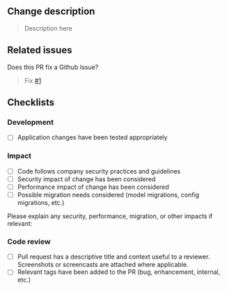 ## Change description

> Description here

## Related issues

Does this PR fix a Github Issue?

> Fix [#1]()

## Checklists

### Development

- [ ] Application changes have been tested appropriately

### Impact

- [ ] Code follows company security practices and guidelines
- [ ] Security impact of change has been considered
- [ ] Performance impact of change has been considered
- [ ] Possible migration needs considered (model migrations, config migrations, etc.)

Please explain any security, performance, migration, or other impacts if relevant:

>

### Code review

- [ ] Pull request has a descriptive title and context useful to a reviewer. Screenshots or screencasts are attached where applicable.
- [ ] Relevant tags have been added to the PR (bug, enhancement, internal, etc.)
